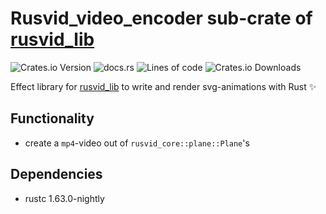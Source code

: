 # Rusvid_video_encoder sub-crate of [rusvid_lib](https://crates.io/crates/rusvid_lib)

![Crates.io Version](https://img.shields.io/crates/v/rusvid_video_encoder)
![docs.rs](https://img.shields.io/docsrs/rusvid_effect)
![Lines of code](https://img.shields.io/tokei/lines/github/LetsMelon/rusvid)
![Crates.io Downloads](https://img.shields.io/crates/d/rusvid_video_encoder)

Effect library for [rusvid_lib](https://crates.io/crates/rusvid_lib) to write and render svg-animations with Rust ✨

## Functionality

- create a `mp4`-video out of `rusvid_core::plane::Plane`'s

## Dependencies

- rustc 1.63.0-nightly

